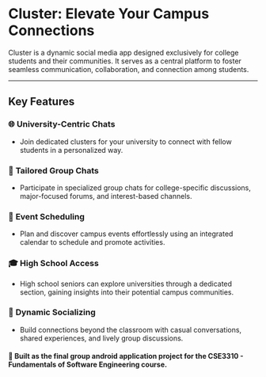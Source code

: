 # Cluster: Elevate Your Campus Connections

Cluster is a dynamic social media app designed exclusively for college students and their communities. It serves as a central platform to foster seamless communication, collaboration, and connection among students.

---

## Key Features

### 🌐 **University-Centric Chats**
- Join dedicated clusters for your university to connect with fellow students in a personalized way.

### 💬 **Tailored Group Chats**
- Participate in specialized group chats for college-specific discussions, major-focused forums, and interest-based channels.

### 📅 **Event Scheduling**
- Plan and discover campus events effortlessly using an integrated calendar to schedule and promote activities.

### 🎓 **High School Access**
- High school seniors can explore universities through a dedicated section, gaining insights into their potential campus communities.

### 🤝 **Dynamic Socializing**
- Build connections beyond the classroom with casual conversations, shared experiences, and lively group discussions.

#### 📑 Built as the final group android application project for the CSE3310 - Fundamentals of Software Engineering course.
